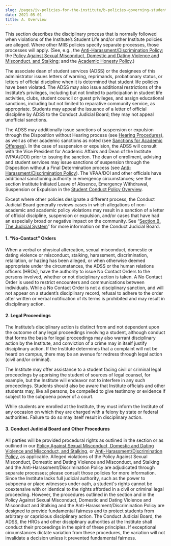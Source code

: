 ```yaml
---
slug: /pages/iv-policies-for-the-institute/b-policies-governing-student-conduct-and-student-organizations/b-conduct/b-2-d-student-conduct-disciplinary-process/a-overview
date: 2021-05-01
title: A. Overview
---
```

This section describes the disciplinary process that is normally followed when violations of the Institute’s Student Life and/or other Institute policies are alleged. Where other MIIS policies specify separate processes, those processes will apply. (See, e.g., the [Anti-Harassment/Discrimination Policy](/assets/anti-harassment-prior-to-8-14-2020.pdf); the [Policy Against Sexual Misconduct, Domestic and Dating Violence and Misconduct, and Stalking](/assets/smdvs-prior-to-8-14-2020.pdf); and the [Academic Honesty Policy](/pages/ii-ug-college-policies/ug-policies/academics/acad-honesty).)

The associate dean of student services (ADSS) or the designees of this administrator issues letters of warning, reprimands, probationary status, or letters of official discipline when it is determined that student life policies have been violated. The ADSS may also issue additional restrictions of the Institute’s privileges, including but not limited to participation in student life activities, clubs, student council or guest privileges, and assign educational sanctions, including but not limited to reparative community service, as appropriate. Students may appeal the issuance of a letter of official discipline by ADSS to the Conduct Judicial Board; they may not appeal unofficial sanctions.

The ADSS may additionally issue sanctions of suspension or expulsion through the Disposition without Hearing process (see [Hearing Procedures](/pages/iv-policies-for-the-institute/b-policies-governing-student-conduct-and-student-organizations/b-conduct/b-2-d-student-conduct-disciplinary-process/c-hearing-procedures)), as well as other academic sanctions as noted (see [Sanctions for Academic Offenses](/pages/iv-policies-for-the-institute/b-policies-governing-student-conduct-and-student-organizations/b-conduct/b-2-d-student-conduct-disciplinary-process/e-sanctions-for-academic-offenses)). In the case of suspension or expulsion, the ADSS will consult with the Vice President for Academic Affairs and Dean of the Institute (VPAA/DOI) prior to issuing the sanction. The dean of enrollment, advising and student services may issue sanctions of suspension through the Disposition without a Final Determination process (see [Anti-Harassment/Discrimination Policy](/assets/anti-harassment-prior-to-8-14-2020.pdf)). The VPAA/DOI and other officials have additional sanctioning authority in emergency circumstances; see the section Institute Initiated Leave of Absence, Emergency Withdrawal, Suspension or Expulsion in the [Student Conduct Policy Overview](/pages/iv-policies-for-the-institute/b-policies-governing-student-conduct-and-student-organizations/b-conduct/b-2-c-student-conduct-policy-overview).

Except where other policies designate a different process, the Conduct Judicial Board generally reviews cases in which allegations of non-academic and academic policy violations may result in a sanction of a letter of official discipline, suspension or expulsion, and/or cases that have had an especially broad or negative impact on the community. See “[Section B. The Judicial System](/pages/iv-policies-for-the-institute/b-policies-governing-student-conduct-and-student-organizations/b-conduct/b-2-d-student-conduct-disciplinary-process/b-the-judicial-system)” for more information on the Conduct Judicial Board.

#### **1. “No-Contact” Orders**

When a verbal or physical altercation, sexual misconduct, domestic or dating violence or misconduct, stalking, harassment, discrimination, retaliation, or hazing has been alleged, or when otherwise deemed appropriate under the circumstances, the ADSS or the human relations officers (HROs), have the authority to issue No Contact Orders to the persons involved, whether or not disciplinary action is taken. A No Contact Order is used to restrict encounters and communications between individuals. While a No Contact Order is not a disciplinary sanction, and will not appear on a student’s disciplinary record, refusal to adhere to the order after written or verbal notification of its terms is prohibited and may result in disciplinary action.

#### **2. Legal Proceedings**

The Institute’s disciplinary action is distinct from and not dependent upon the outcome of any legal proceedings involving a student, although conduct that forms the basis for legal proceedings may also warrant disciplinary action by the Institute, and conviction of a crime may in itself justify disciplinary action. If the Institute determines that a complaint will not be heard on campus, there may be an avenue for redress through legal action (civil and/or criminal).

The Institute may offer assistance to a student facing civil or criminal legal proceedings by apprising the student of sources of legal counsel, for example, but the Institute will endeavor not to interfere in any such proceedings. Students should also be aware that Institute officials and other students may, like all persons, be compelled to give testimony or evidence if subject to the subpoena power of a court.

While students are enrolled at the Institute, they must inform the Institute of any occasion on which they are charged with a felony by state or federal authorities. Failure to do so may itself result in disciplinary action.

#### **3. Conduct Judicial Board and Other Procedures**

All parties will be provided procedural rights as outlined in the section or as outlined in our [Policy Against Sexual Misconduct, Domestic and Dating Violence and Misconduct, and Stalking](/assets/smdvs-prior-to-8-14-2020.pdf), or [Anti-Harassment/Discrimination Policy](/assets/anti-harassment-prior-to-8-14-2020.pdf), as applicable. Alleged violations of the Policy Against Sexual Misconduct, Domestic and Dating Violence and Misconduct, and Stalking and the Anti-Harassment/Discrimination Policy are adjudicated through separate processes; please consult those policies for more information. Since the Institute lacks full judicial authority, such as the power to subpoena or place witnesses under oath, a student's rights cannot be coextensive with or identical to the rights afforded in a civil or criminal legal proceeding. However, the procedures outlined in the section and in the Policy Against Sexual Misconduct, Domestic and Dating Violence and Misconduct and Stalking and the Anti-Harassment/Discrimination Policy are designed to provide fundamental fairness and to protect students from arbitrary or capricious disciplinary action. The Conduct Judicial Board, the ADSS, the HROs and other disciplinary authorities at the Institute shall conduct their proceedings in the spirit of these principles. If exceptional circumstances dictate variation from these procedures, the variation will not invalidate a decision unless it prevented fundamental fairness.